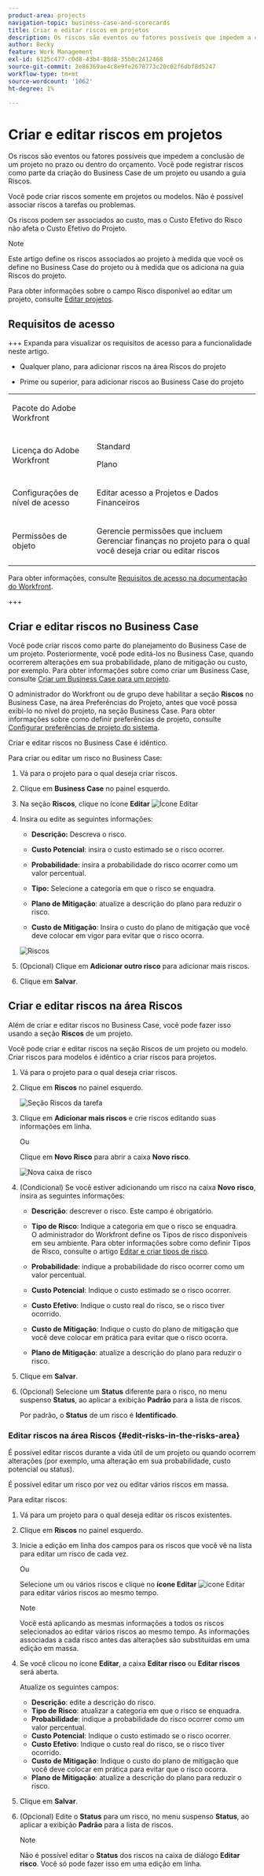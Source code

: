 ```yaml
---
product-area: projects
navigation-topic: business-case-and-scorecards
title: Criar e editar riscos em projetos
description: Os riscos são eventos ou fatores possíveis que impedem a conclusão de um projeto no prazo ou dentro do orçamento. Você pode registrar riscos de projeto como parte da criação do Business Case de um projeto ou usando a guia Riscos. Você pode adicionar riscos a projetos e modelos. Não é possível associar riscos a tarefas ou problemas.
author: Becky
feature: Work Management
exl-id: 6125c477-c0d8-43b4-88d8-35b0c2412468
source-git-commit: 2e86369ae4c8e9fe2678773c20c02f6dbf8d5247
workflow-type: tm+mt
source-wordcount: '1062'
ht-degree: 1%

---
```


# Criar e editar riscos em projetos

<!--Audited: 06/2025-->

<!--<span class="preview">The highlighted information on this page refers to functionality not yet generally available. It is available only in the Preview environment for all customers. The same features will also be available in the Production environment for all customers after a week from the Preview release. </span>   

<span class="preview">For more information, see [Interface modernization](/help/quicksilver/product-announcements/product-releases/interface-modernization/interface-modernization.md). </span>-->

Os riscos são eventos ou fatores possíveis que impedem a conclusão de um projeto no prazo ou dentro do orçamento. Você pode registrar riscos como parte da criação do Business Case de um projeto ou usando a guia Riscos.

Você pode criar riscos somente em projetos ou modelos. Não é possível associar riscos a tarefas ou problemas.

Os riscos podem ser associados ao custo, mas o Custo Efetivo do Risco não afeta o Custo Efetivo do Projeto.

>[!NOTE]
>
>Este artigo define os riscos associados ao projeto à medida que você os define no Business Case do projeto ou à medida que os adiciona na guia Riscos do projeto.
>
>Para obter informações sobre o campo Risco disponível ao editar um projeto, consulte [Editar projetos](../../../manage-work/projects/manage-projects/edit-projects.md).

## Requisitos de acesso

+++ Expanda para visualizar os requisitos de acesso para a funcionalidade neste artigo. 

<table style="table-layout:auto"> 
 <col> 
 <col> 
 <tbody> 
  <tr> 
   <td role="rowheader"><p>Pacote do Adobe Workfront</p></td> 
   <ul><li>Qualquer plano, para adicionar riscos na área Riscos do projeto</p></li>
   <li><p>Prime ou superior, para adicionar riscos ao Business Case do projeto</p></li></ul>
   </td> 
  </tr> 
  <tr> 
   <td role="rowheader"><p>Licença do Adobe Workfront</p></td> 
   <td> <p>Standard </p>
   <p>Plano </p> </td> 
  </tr> 
  <tr> 
   <td role="rowheader"><p>Configurações de nível de acesso</p></td> 
   <td> <p>Editar acesso a Projetos e Dados Financeiros</p> </td> 
  </tr> 
  <tr> 
   <td role="rowheader"><p>Permissões de objeto</p></td> 
   <td> <p> Gerencie permissões que incluem Gerenciar finanças no projeto para o qual você deseja criar ou editar riscos </p> </td> 
  </tr> 
 </tbody> 
</table>

Para obter informações, consulte [Requisitos de acesso na documentação do Workfront](/help/quicksilver/administration-and-setup/add-users/access-levels-and-object-permissions/access-level-requirements-in-documentation.md).


+++

## Criar e editar riscos no Business Case

Você pode criar riscos como parte do planejamento do Business Case de um projeto. Posteriormente, você pode editá-los no Business Case, quando ocorrerem alterações em sua probabilidade, plano de mitigação ou custo, por exemplo. Para obter informações sobre como criar um Business Case, consulte [Criar um Business Case para um projeto](../../../manage-work/projects/define-a-business-case/create-business-case.md).

O administrador do Workfront ou de grupo deve habilitar a seção **Riscos** no Business Case, na área Preferências do Projeto, antes que você possa exibi-lo no nível do projeto, na seção Business Case. Para obter informações sobre como definir preferências de projeto, consulte [Configurar preferências de projeto do sistema](../../../administration-and-setup/set-up-workfront/configure-system-defaults/set-project-preferences.md).

Criar e editar riscos no Business Case é idêntico.

Para criar ou editar um risco no Business Case:

1. Vá para o projeto para o qual deseja criar riscos.
1. Clique em **Business Case** no painel esquerdo.
1. Na seção **Riscos**, clique no ícone **Editar** ![Ícone Editar](assets/edit-icon.png)
1. Insira ou edite as seguintes informações:

   * **Descrição:** Descreva o risco.

   * **Custo Potencial**: insira o custo estimado se o risco ocorrer.

   * **Probabilidade**: insira a probabilidade do risco ocorrer como um valor percentual.

   * **Tipo:** Selecione a categoria em que o risco se enquadra.
   * **Plano de Mitigação**: atualize a descrição do plano para reduzir o risco.

   * **Custo de Mitigação**: Insira o custo do plano de mitigação que você deve colocar em vigor para evitar que o risco ocorra.

   ![Riscos](assets/edit-risk.png)

1. (Opcional) Clique em **Adicionar outro risco** para adicionar mais riscos.
1. Clique em **Salvar**.

## Criar e editar riscos na área Riscos

Além de criar e editar riscos no Business Case, você pode fazer isso usando a seção **Riscos** de um projeto.

Você pode criar e editar riscos na seção Riscos de um projeto ou modelo. Criar riscos para modelos é idêntico a criar riscos para projetos.

1. Vá para o projeto para o qual deseja criar riscos.
1. Clique em **Riscos** no painel esquerdo.

   ![Seção Riscos da tarefa](assets/risks-section-on-project-2022.png)

1. Clique em **Adicionar mais riscos** e crie riscos editando suas informações em linha.

   Ou

   Clique em **Novo Risco** para abrir a caixa **Novo risco**.

   ![Nova caixa de risco](assets/new-risk-box.png)

1. (Condicional) Se você estiver adicionando um risco na caixa **Novo risco**, insira as seguintes informações:

   * **Descrição**: descrever o risco. Este campo é obrigatório.
   * **Tipo de Risco**: Indique a categoria em que o risco se enquadra.\
     O administrador do Workfront define os Tipos de risco disponíveis em seu ambiente. Para obter informações sobre como definir Tipos de Risco, consulte o artigo [Editar e criar tipos de risco](../../../administration-and-setup/set-up-workfront/configure-system-defaults/edit-create-risk-types.md).

   * **Probabilidade**: indique a probabilidade do risco ocorrer como um valor percentual.
   * **Custo Potencial**: Indique o custo estimado se o risco ocorrer.
   * **Custo Efetivo**: Indique o custo real do risco, se o risco tiver ocorrido.
   * **Custo de Mitigação**: Indique o custo do plano de mitigação que você deve colocar em prática para evitar que o risco ocorra.
   * **Plano de Mitigação**: atualize a descrição do plano para reduzir o risco.

1. Clique em **Salvar**.

1. (Opcional) Selecione um **Status** diferente para o risco, no menu suspenso **Status**, ao aplicar a exibição **Padrão** para a lista de riscos.

   Por padrão, o **Status** de um risco é **Identificado**.

### Editar riscos na área Riscos {#edit-risks-in-the-risks-area}

É possível editar riscos durante a vida útil de um projeto ou quando ocorrem alterações (por exemplo, uma alteração em sua probabilidade, custo potencial ou status).

É possível editar um risco por vez ou editar vários riscos em massa.

Para editar riscos:

1. Vá para um projeto para o qual deseja editar os riscos existentes.
1. Clique em **Riscos** no painel esquerdo.
1. Inicie a edição em linha dos campos para os riscos que você vê na lista para editar um risco de cada vez.

   Ou

   Selecione um ou vários riscos e clique no **ícone Editar** ![ícone Editar](assets/edit-icon-on-white.png) para editar vários riscos ao mesmo tempo.

   >[!NOTE]
   >
   >Você está aplicando as mesmas informações a todos os riscos selecionados ao editar vários riscos ao mesmo tempo. As informações associadas a cada risco antes das alterações são substituídas em uma edição em massa.

1. Se você clicou no ícone **Editar**, a caixa **Editar risco** ou **Editar riscos** será aberta.

   Atualize os seguintes campos:

   * **Descrição**: edite a descrição do risco.
   * **Tipo de Risco**: atualizar a categoria em que o risco se enquadra.
   * **Probabilidade**: indique a probabilidade do risco ocorrer como um valor percentual.
   * **Custo Potencial**: Indique o custo estimado se o risco ocorrer.
   * **Custo Efetivo**: Indique o custo real do risco, se o risco tiver ocorrido.
   * **Custo de Mitigação**: Indique o custo do plano de mitigação que você deve colocar em prática para evitar que o risco ocorra.
   * **Plano de Mitigação**: atualize a descrição do plano para reduzir o risco.

1. Clique em **Salvar**.
1. (Opcional) Edite o **Status** para um risco, no menu suspenso **Status**, ao aplicar a exibição **Padrão** para a lista de riscos.

   >[!NOTE]
   >
   >Não é possível editar o **Status** dos riscos na caixa de diálogo **Editar risco**. Você só pode fazer isso em uma edição em linha.
